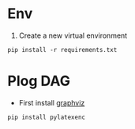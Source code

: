 # Env

1. Create a new virtual environment

```
pip install -r requirements.txt
```


# Plog DAG

- First install [graphviz](https://graphviz.org/download/source/)


```
pip install pylatexenc
```
